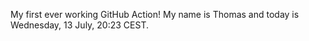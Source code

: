 My first ever working GitHub Action!
My name is Thomas and today is Wednesday, 13 July, 20:23 CEST. 

